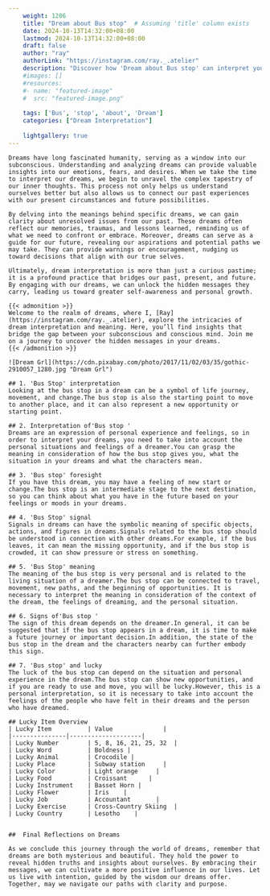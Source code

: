 ```yaml
---
    weight: 1206
    title: "Dream about Bus stop"  # Assuming 'title' column exists
    date: 2024-10-13T14:32:00+08:00
    lastmod: 2024-10-13T14:32:00+08:00
    draft: false
    author: "ray"
    authorLink: "https://instagram.com/ray._.atelier"
    description: "Discover how 'Dream about Bus stop' can interpret your future and uncover its significant meanings in your life."
    #images: []
    #resources:
    #- name: "featured-image"
    #  src: "featured-image.png"
    
    tags: ['Bus', 'stop', 'about', 'Dream']
    categories: ["Dream Interpretation"]
    
    lightgallery: true
---
```

    
    Dreams have long fascinated humanity, serving as a window into our subconscious. Understanding and analyzing dreams can provide valuable insights into our emotions, fears, and desires. When we take the time to interpret our dreams, we begin to unravel the complex tapestry of our inner thoughts. This process not only helps us understand ourselves better but also allows us to connect our past experiences with our present circumstances and future possibilities.
    
    By delving into the meanings behind specific dreams, we can gain clarity about unresolved issues from our past. These dreams often reflect our memories, traumas, and lessons learned, reminding us of what we need to confront or embrace. Moreover, dreams can serve as a guide for our future, revealing our aspirations and potential paths we may take. They can provide warnings or encouragement, nudging us toward decisions that align with our true selves.
    
    Ultimately, dream interpretation is more than just a curious pastime; it is a profound practice that bridges our past, present, and future. By engaging with our dreams, we can unlock the hidden messages they carry, leading us toward greater self-awareness and personal growth.
    
    {{< admonition >}}
    Welcome to the realm of dreams, where I, [Ray](https://instagram.com/ray._.atelier), explore the intricacies of dream interpretation and meaning. Here, you’ll find insights that bridge the gap between your subconscious and conscious mind. Join me on a journey to uncover the hidden messages in your dreams.
    {{< /admonition >}}
    
    ![Dream Grl](https://cdn.pixabay.com/photo/2017/11/02/03/35/gothic-2910057_1280.jpg "Dream Grl")
    
    ## 1. 'Bus Stop' interpretation
    Looking at the bus stop in a dream can be a symbol of life journey, movement, and change.The bus stop is also the starting point to move to another place, and it can also represent a new opportunity or starting point.
    
    ## 2. Interpretation of'Bus stop '
    Dreams are an expression of personal experience and feelings, so in order to interpret your dreams, you need to take into account the personal situations and feelings of a dreamer.You can grasp the meaning in consideration of how the bus stop gives you, what the situation in your dreams and what the characters mean.
    
    ## 3. 'Bus stop' foresight
    If you have this dream, you may have a feeling of new start or change.The bus stop is an intermediate stage to the next destination, so you can think about what you have in the future based on your feelings or moods in your dreams.
    
    ## 4. 'Bus Stop' signal
    Signals in dreams can have the symbolic meaning of specific objects, actions, and figures in dreams.Signals related to the bus stop should be understood in connection with other dreams.For example, if the bus leaves, it can mean the missing opportunity, and if the bus stop is crowded, it can show pressure or stress on something.
    
    ## 5. 'Bus Stop' meaning
    The meaning of the bus stop is very personal and is related to the living situation of a dreamer.The bus stop can be connected to travel, movement, new paths, and the beginning of opportunities. It is necessary to interpret the meaning in consideration of the context of the dream, the feelings of dreaming, and the personal situation.
    
    ## 6. Signs of'Bus stop '
    The sign of this dream depends on the dreamer.In general, it can be suggested that if the bus stop appears in a dream, it is time to make a future journey or important decision.In addition, the state of the bus stop in the dream and the characters nearby can further embody this sign.
    
    ## 7. 'Bus stop' and lucky
    The luck of the bus stop can depend on the situation and personal experience in the dream.The bus stop can show new opportunities, and if you are ready to use and move, you will be lucky.However, this is a personal interpretation, so it is necessary to take into account the feelings of the people who have felt in their dreams and the person who have dreamed.
    
    ## Lucky Item Overview
    | Lucky Item          | Value              |
    |---------------|--------------------|
    | Lucky Number        | 5, 8, 16, 21, 25, 32  |
    | Lucky Word          | Boldness |
    | Lucky Animal        | Crocodile |
    | Lucky Place         | Subway station     |
    | Lucky Color         | Light orange     |
    | Lucky Food          | Croissant      |
    | Lucky Instrument    | Basset Horn |
    | Lucky Flower        | Iris    |
    | Lucky Job           | Accountant       |
    | Lucky Exercise      | Cross-Country Skiing  |
    | Lucky Country       | Lesotho    |
    
    
    ##  Final Reflections on Dreams
    
    As we conclude this journey through the world of dreams, remember that dreams are both mysterious and beautiful. They hold the power to reveal hidden truths and insights about ourselves. By embracing their messages, we can cultivate a more positive influence in our lives. Let us live with intention, guided by the wisdom our dreams offer. Together, may we navigate our paths with clarity and purpose.
    